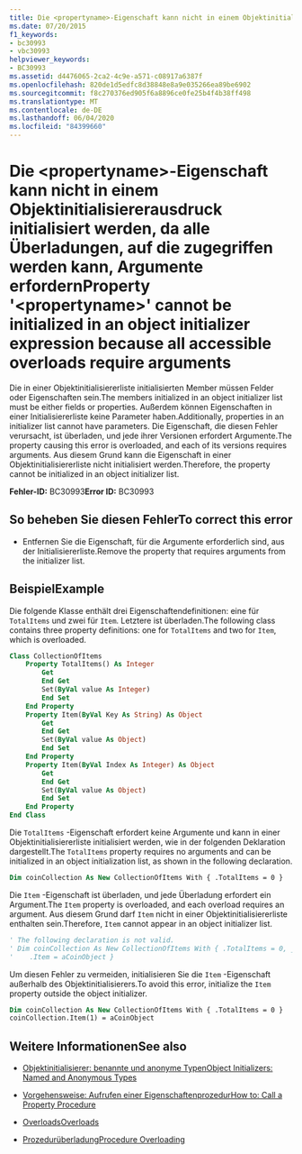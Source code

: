 ```yaml
---
title: Die <propertyname>-Eigenschaft kann nicht in einem Objektinitialisiererausdruck initialisiert werden, da alle Überladungen, auf die zugegriffen werden kann, Argumente erfordern
ms.date: 07/20/2015
f1_keywords:
- bc30993
- vbc30993
helpviewer_keywords:
- BC30993
ms.assetid: d4476065-2ca2-4c9e-a571-c08917a6387f
ms.openlocfilehash: 820de1d5edfc8d38848e8a9e035266ea89be6902
ms.sourcegitcommit: f8c270376ed905f6a8896ce0fe25b4f4b38ff498
ms.translationtype: MT
ms.contentlocale: de-DE
ms.lasthandoff: 06/04/2020
ms.locfileid: "84399660"
---
```

# <a name="property-propertyname-cannot-be-initialized-in-an-object-initializer-expression-because-all-accessible-overloads-require-arguments"></a><span data-ttu-id="32973-102">Die \<propertyname>-Eigenschaft kann nicht in einem Objektinitialisiererausdruck initialisiert werden, da alle Überladungen, auf die zugegriffen werden kann, Argumente erfordern</span><span class="sxs-lookup"><span data-stu-id="32973-102">Property '\<propertyname>' cannot be initialized in an object initializer expression because all accessible overloads require arguments</span></span>
<span data-ttu-id="32973-103">Die in einer Objektinitialisiererliste initialisierten Member müssen Felder oder Eigenschaften sein.</span><span class="sxs-lookup"><span data-stu-id="32973-103">The members initialized in an object initializer list must be either fields or properties.</span></span> <span data-ttu-id="32973-104">Außerdem können Eigenschaften in einer Initialisiererliste keine Parameter haben.</span><span class="sxs-lookup"><span data-stu-id="32973-104">Additionally, properties in an initializer list cannot have parameters.</span></span> <span data-ttu-id="32973-105">Die Eigenschaft, die diesen Fehler verursacht, ist überladen, und jede ihrer Versionen erfordert Argumente.</span><span class="sxs-lookup"><span data-stu-id="32973-105">The property causing this error is overloaded, and each of its versions requires arguments.</span></span> <span data-ttu-id="32973-106">Aus diesem Grund kann die Eigenschaft in einer Objektinitialisiererliste nicht initialisiert werden.</span><span class="sxs-lookup"><span data-stu-id="32973-106">Therefore, the property cannot be initialized in an object initializer list.</span></span>  
  
 <span data-ttu-id="32973-107">**Fehler-ID:** BC30993</span><span class="sxs-lookup"><span data-stu-id="32973-107">**Error ID:** BC30993</span></span>  
  
## <a name="to-correct-this-error"></a><span data-ttu-id="32973-108">So beheben Sie diesen Fehler</span><span class="sxs-lookup"><span data-stu-id="32973-108">To correct this error</span></span>  
  
- <span data-ttu-id="32973-109">Entfernen Sie die Eigenschaft, für die Argumente erforderlich sind, aus der Initialisiererliste.</span><span class="sxs-lookup"><span data-stu-id="32973-109">Remove the property that requires arguments from the initializer list.</span></span>  
  
## <a name="example"></a><span data-ttu-id="32973-110">Beispiel</span><span class="sxs-lookup"><span data-stu-id="32973-110">Example</span></span>  
 <span data-ttu-id="32973-111">Die folgende Klasse enthält drei Eigenschaftendefinitionen: eine für `TotalItems` und zwei für `Item`. Letztere ist überladen.</span><span class="sxs-lookup"><span data-stu-id="32973-111">The following class contains three property definitions: one for `TotalItems` and two for `Item`, which is overloaded.</span></span>  
  
```vb  
Class CollectionOfItems  
    Property TotalItems() As Integer  
        Get  
        End Get  
        Set(ByVal value As Integer)  
        End Set  
    End Property  
    Property Item(ByVal Key As String) As Object  
        Get  
        End Get  
        Set(ByVal value As Object)  
        End Set  
    End Property  
    Property Item(ByVal Index As Integer) As Object  
        Get  
        End Get  
        Set(ByVal value As Object)  
        End Set  
    End Property  
End Class  
```  
  
 <span data-ttu-id="32973-112">Die `TotalItems` -Eigenschaft erfordert keine Argumente und kann in einer Objektinitialisiererliste initialisiert werden, wie in der folgenden Deklaration dargestellt.</span><span class="sxs-lookup"><span data-stu-id="32973-112">The `TotalItems` property requires no arguments and can be initialized in an object initialization list, as shown in the following declaration.</span></span>  
  
```vb  
Dim coinCollection As New CollectionOfItems With { .TotalItems = 0 }  
```  
  
 <span data-ttu-id="32973-113">Die `Item` -Eigenschaft ist überladen, und jede Überladung erfordert ein Argument.</span><span class="sxs-lookup"><span data-stu-id="32973-113">The `Item` property is overloaded, and each overload requires an argument.</span></span> <span data-ttu-id="32973-114">Aus diesem Grund darf `Item` nicht in einer Objektinitialisiererliste enthalten sein.</span><span class="sxs-lookup"><span data-stu-id="32973-114">Therefore, `Item` cannot appear in an object initializer list.</span></span>  
  
```vb  
' The following declaration is not valid.  
' Dim coinCollection As New CollectionOfItems With { .TotalItems = 0, _  
'    .Item = aCoinObject }  
```  
  
 <span data-ttu-id="32973-115">Um diesen Fehler zu vermeiden, initialisieren Sie die `Item` -Eigenschaft außerhalb des Objektinitialisierers.</span><span class="sxs-lookup"><span data-stu-id="32973-115">To avoid this error, initialize the `Item` property outside the object initializer.</span></span>  
  
```vb  
Dim coinCollection As New CollectionOfItems With { .TotalItems = 0 }  
coinCollection.Item(1) = aCoinObject  
```  
  
## <a name="see-also"></a><span data-ttu-id="32973-116">Weitere Informationen</span><span class="sxs-lookup"><span data-stu-id="32973-116">See also</span></span>

- [<span data-ttu-id="32973-117">Objektinitialisierer: benannte und anonyme Typen</span><span class="sxs-lookup"><span data-stu-id="32973-117">Object Initializers: Named and Anonymous Types</span></span>](../programming-guide/language-features/objects-and-classes/object-initializers-named-and-anonymous-types.md)
- [<span data-ttu-id="32973-118">Vorgehensweise: Aufrufen einer Eigenschaftenprozedur</span><span class="sxs-lookup"><span data-stu-id="32973-118">How to: Call a Property Procedure</span></span>](../programming-guide/language-features/procedures/how-to-call-a-property-procedure.md)

- [<span data-ttu-id="32973-119">Overloads</span><span class="sxs-lookup"><span data-stu-id="32973-119">Overloads</span></span>](../language-reference/modifiers/overloads.md)
- [<span data-ttu-id="32973-120">Prozedurüberladung</span><span class="sxs-lookup"><span data-stu-id="32973-120">Procedure Overloading</span></span>](../programming-guide/language-features/procedures/procedure-overloading.md)

